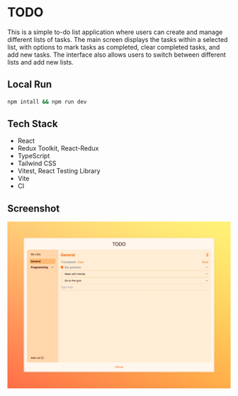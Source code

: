 # TODO

This is a simple to-do list application where users can create and manage different lists of tasks. The main screen displays the tasks within a selected list, with options to mark tasks as completed, clear completed tasks, and add new tasks. The interface also allows users to switch between different lists and add new lists.

## Local Run

```bash
npm intall && npm run dev
```

## Tech Stack

- React
- Redux Toolkit, React-Redux
- TypeScript
- Tailwind CSS
- Vitest, React Testing Library
- Vite
- CI

## Screenshot

![Screenshot](./screenshot.jpeg)
